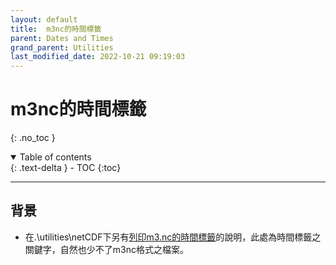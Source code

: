 ```yaml
---
layout: default
title:  m3nc的時間標籤
parent: Dates and Times
grand_parent: Utilities
last_modified_date: 2022-10-21 09:19:03
---
```

# m3nc的時間標籤
{: .no_toc }

<details open markdown="block">
  <summary>
    Table of contents
  </summary>
  {: .text-delta }
- TOC
{:toc}
</details>

---
## 背景
- 在.\utilities\netCDF下另有[列印m3.nc的時間標籤][pr_tflag]的說明，此處為時間標籤之關鍵字，自然也少不了m3nc格式之檔案。

[pr_tflag]: <https://sinotec2.github.io/Focus-on-Air-Quality/utilities/netCDF/pr_tflag/> "列印m3.nc的時間標籤"